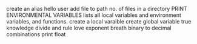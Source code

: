 create an alias
hello user
add file to path
no. of files in a directory
PRINT ENVIRONMENTAL VARIABLES
lists all local variables and environment variables, and functions.
create a local varaible
create global variable
true knowledge
divide and rule
love exponent breath
binary to decimal
combinations
print float
